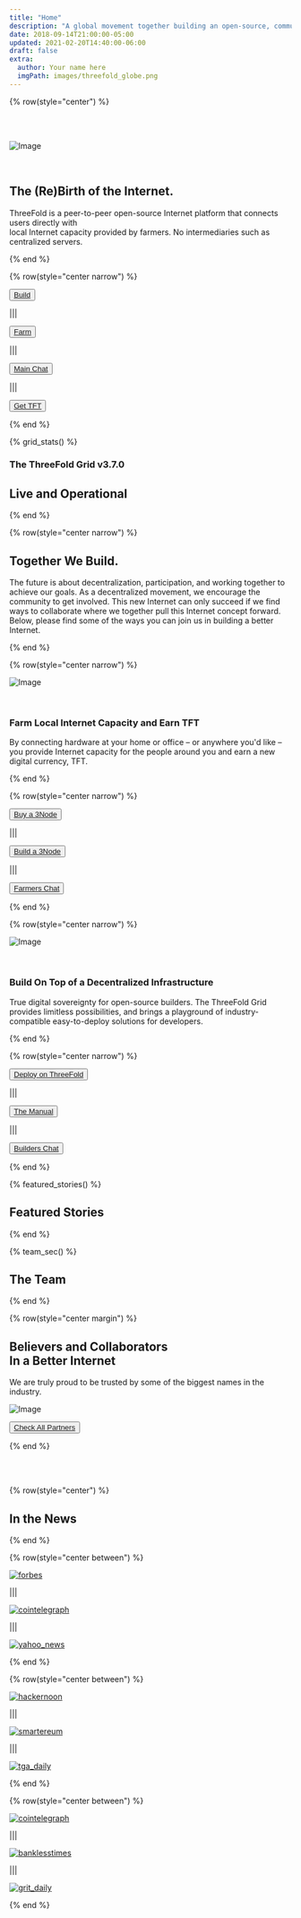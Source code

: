 ```yaml
---
title: "Home"
description: "A global movement together building an open-source, community-driven, decentralized Internet – from the ground up." # quotation marks to allow colons where used
date: 2018-09-14T21:00:00-05:00
updated: 2021-02-20T14:40:00-06:00
draft: false
extra:
  author: Your name here
  imgPath: images/threefold_globe.png
---
```



<!-- section 1 (header) -->

{% row(style="center") %}

<br/>
<br/>

![Image](images/black_threefold_header.png#mx-auto#medium)

<br/>

## The (Re)Birth of **the Internet.**

ThreeFold is a peer-to-peer open-source Internet platform that connects users directly with <br> local Internet capacity provided by farmers. No intermediaries such as centralized servers.

{% end %}

{% row(style="center narrow") %}

<button>[Build](/build)</button>

|||

<button>[Farm](/farm)</button>

|||

<button>[Main Chat](https://t.me/threefold)</button>

|||

<button>[Get TFT](https://library.threefold.me/info/threefold#/tokens/threefold__how_to_buy)</button>

{% end %}

<!-- section 2 (Map) -->


{% grid_stats() %}

### The ThreeFold Grid v3.7.0

## **Live and Operational**

{% end %}


<!-- section 3 (EXPAND) -->

{% row(style="center narrow") %}

## Together **We Build.**

The future is about decentralization, participation, and working together to achieve our goals. As a decentralized movement, we encourage the community to get involved. This new Internet can only succeed if we find ways to collaborate where we together pull this Internet concept forward. Below, please find some of the ways you can join us in building a better Internet.

{% end %}

{% row(style="center narrow") %}

![Image](images/become_farmer_new.jpg#mx-auto)

<br>

### Farm Local Internet Capacity **and Earn TFT**

By connecting hardware at your home or office – or anywhere you'd like – you provide Internet capacity for the people around you and earn a new digital currency, TFT.

{% end %}

{% row(style="center narrow") %}

<button>[Buy a 3Node](http://marketplace.3node.global/)</button>

|||

<button>[Build a 3Node](https://library.threefold.me/info/threefold#/tfgrid/farming/threefold__diy_guide)</button>

|||

<button>[Farmers Chat](https://t.me/threefoldfarmers)</button>

{% end %}

{% row(style="center narrow") %}

![Image](images/network_new.jpg#mx-auto)

<br>

### Build On Top of a **Decentralized Infrastructure**

True digital sovereignty for open-source builders. The ThreeFold Grid provides limitless possibilities, and brings a playground of industry-compatible easy-to-deploy solutions for developers.

{% end %}

{% row(style="center narrow") %}

<button>[Deploy on ThreeFold](https://dashboard.grid.tf/)</button>

|||

<button>[The Manual](https://library.threefold.me/info/manual/#/manual__manual3_home_new)</button>

|||

<button>[Builders Chat](https://t.me/threefoldtesting)</button>

{% end %}

<!-- section 4 (FEATURED STORIES) -->

{% featured_stories() %}

## Featured Stories

{% end %}

<!-- section 5 (THE TEAM) -->

{% team_sec() %}

## **The Team**

{% end %}

<!-- section 6 (PARTNERS) -->

{% row(style="center margin") %}

## Believers and Collaborators <br> **In a Better Internet**

We are truly proud to be trusted by some of the biggest names in the industry.

![Image](images/ourpartners.png#mx-auto)

<button>[Check All Partners](partners)</button>

{% end %}

<br>

<br>

<!-- section 7 (IN THE NEWS) -->

{% row(style="center") %}

## **In the News**

{% end %}

{% row(style="center between") %}

[![forbes](images/forbes.png#mx-auto)](https://www.forbes.com/sites/johnkoetsier/2020/06/20/largest-distributed-peer-to-peer-grid-on-the-planet-laying-foundation-for-a-decentralized-internet/?fbclid=IwAR1WKCpqLcWPRWg5bPD6RCQE5JJjRPt6ey5vbEnu3db2FvJnp6-YKeVZNW8#79aa340e6798)

|||

[![cointelegraph](images/cointelegraph.png#mx-auto)](https://cointelegraph.com/news/peer-to-peer-internet-has-lofty-goal-to-bring-true-decentralization)

|||

[![yahoo_news](images/yahoo_news.png#mx-auto)](https://news.yahoo.com/news/threefold-set-disrupt-status-quo-051457787.html?guccounter=1)

{% end %}

{% row(style="center between") %}

[![hackernoon](images/hackernoon.png#mx-auto)](https://hackernoon.com/is-it-possible-to-create-a-decentralized-internet-this-startup-and-its-farmers-think-so-ey2e3ycf)

|||

[![smartereum](images/smartereum.png#mx-auto)](https://smartereum.com/189750/threefold-is-audaciously-building-a-new-decentralized-internet/)

|||

[![tga_daily](images/tga_daily.png#mx-auto)](https://tgdaily.com/web/6-dfinity-threefold-are-leading-an-internet-decentralization-revolution/)

{% end %}

{% row(style="center between") %}

[![cointelegraph](images/cointelegraph.png#mx-auto)](https://cointelegraph-com.cdn.ampproject.org/c/s/cointelegraph.com/news/is-a-new-decentralized-internet-or-web-3-0-possible/amp)

|||

[![banklesstimes](images/banklesstimes.png#mx-auto)](https://www.banklesstimes.com/2021/06/14/threefolds-green-technology-strategy-to-a-fairer-more-sustainable-world/)

|||

[![grit_daily](images/grit_daily.png#mx-auto)](https://gritdaily.com/belarus-governments-control-internet/)

{% end %}
